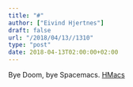 ```yaml
---
title: "#"
author: ["Eivind Hjertnes"]
draft: false
url: "/2018/04/13//1310"
type: "post"
date: 2018-04-13T02:00:00+02:00
---
```


Bye Doom, bye Spacemacs. [HMacs](https://github.com/hjertnes/hmacs)
